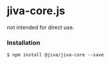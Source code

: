 # jiva-core.js

not intended for direct use.

### Installation

```ssh
$ npm install @jiva/jiva-core --save
```
